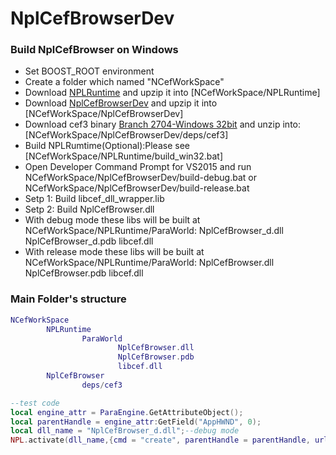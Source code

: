 # NplCefBrowserDev
### Build NplCefBrowser on Windows
- Set BOOST_ROOT environment
- Create a folder which named "NCefWorkSpace"
- Download [NPLRuntime](https://github.com/LiXizhi/NPLRuntime.git) and upzip it into [NCefWorkSpace/NPLRuntime]
- Download [NplCefBrowserDev](https://github.com/tatfook/NplCefBrowserDev.git) and upzip it into [NCefWorkSpace/NplCefBrowserDev]
- Download cef3 binary [Branch 2704-Windows 32bit](https://cefbuilds.com/) and unzip into:[NCefWorkSpace/NplCefBrowserDev/deps/cef3]
- Build NPLRumtime(Optional):Please see [NCefWorkSpace/NPLRuntime/build_win32.bat]
- Open Developer Command Prompt for VS2015 and run NCefWorkSpace/NplCefBrowserDev/build-debug.bat or NCefWorkSpace/NplCefBrowserDev/build-release.bat  
- Setp 1: Build libcef_dll_wrapper.lib
- Setp 2: Build NplCefBrowser.dll
- With debug    mode these libs will be built at NCefWorkSpace/NPLRuntime/ParaWorld: NplCefBrowser_d.dll NplCefBrowser_d.pdb libcef.dll
- With release  mode these libs will be built at NCefWorkSpace/NPLRuntime/ParaWorld: NplCefBrowser.dll NplCefBrowser.pdb libcef.dll

### Main Folder's structure
```lua
NCefWorkSpace
        NPLRuntime
                ParaWorld
                        NplCefBrowser.dll
                        NplCefBrowser.pdb
                        libcef.dll
        NplCefBrowser
                deps/cef3
```
```lua
--test code
local engine_attr = ParaEngine.GetAttributeObject();
local parentHandle = engine_attr:GetField("AppHWND", 0);
local dll_name = "NplCefBrowser_d.dll";--debug mode
NPL.activate(dll_name,{cmd = "create", parentHandle = parentHandle, url = "http://www.wikicraft.cn/"}); 
```
